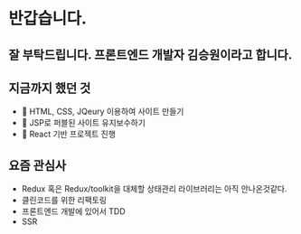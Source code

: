 # 반갑습니다.

## 잘 부탁드립니다. 프론트엔드 개발자 김승원이라고 합니다.

## 지금까지 했던 것
- 🌱 HTML, CSS, JQeury 이용하여 사이트 만들기
- 🌱 JSP로 퍼블된 사이트 유지보수하기
- 👯 React 기반 프로젝트 진행

## 요즘 관심사
- Redux 혹은 Redux/toolkit을 대체할 상태관리 라이브러리는 아직 안나온것같다.
- 클린코드를 위한 리팩토링
- 프론트엔드 개발에 있어서 TDD
- SSR 
